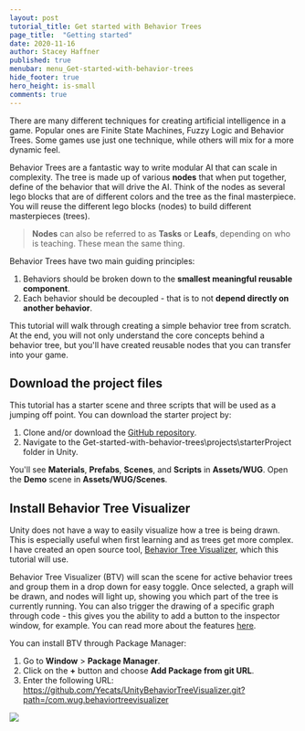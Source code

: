 ```yaml
---
layout: post
tutorial_title: Get started with Behavior Trees
page_title:  "Getting started"
date: 2020-11-16
author: Stacey Haffner
published: true
menubar: menu_Get-started-with-behavior-trees
hide_footer: true
hero_height: is-small
comments: true
---
```

There are many different techniques for creating artificial intelligence in a game. Popular ones are Finite State Machines, Fuzzy Logic and Behavior Trees. Some games use just one technique, while others will mix for a more dynamic feel.

Behavior Trees are a fantastic way to write modular AI that can scale in complexity. The tree is made up of various **nodes** that when put together, define of the behavior that will drive the AI. Think of the nodes as several lego blocks that are of different colors and the tree as the final masterpiece. You will reuse the different lego blocks (nodes) to build different masterpieces (trees).

> **Nodes** can also be referred to as **Tasks** or **Leafs**, depending on who is teaching. These mean the same thing.

Behavior Trees have two main guiding principles:

1. Behaviors should be broken down to the **smallest meaningful reusable component**.
2. Each behavior should be decoupled - that is to not **depend directly on another behavior**.

This tutorial will walk through creating a simple behavior tree from scratch. At the end, you will not only understand the core concepts behind a behavior tree, but you'll have created reusable nodes that you can transfer into your game.

## Download the project files
This tutorial has a starter scene and three scripts that will be used as a jumping off point. You can download the starter project by:

1. Clone and/or download the [GitHub repository](https://github.com/Yecats/GameDevTutorials).
2. Navigate to the Get-started-with-behavior-trees\projects\starterProject folder in Unity.

You'll see **Materials**, **Prefabs**, **Scenes**, and **Scripts** in **Assets/WUG**. Open the **Demo** scene in **Assets/WUG/Scenes**.

## Install Behavior Tree Visualizer
Unity does not have a way to easily visualize how a tree is being drawn. This is especially useful when first learning and as trees get more complex. I have created an open source tool, [Behavior Tree Visualizer](https://github.com/Yecats/UnityBehaviorTreeVisualizer), which this tutorial will use.

Behavior Tree Visualizer (BTV) will scan the scene for active behavior trees and group them in a drop down for easy toggle. Once selected, a graph will be drawn, and nodes will light up, showing you which part of the tree is currently running. You can also trigger the drawing of a specific graph through code - this gives you the ability to add a button to the inspector window, for example. You can read more about the features [here](https://github.com/Yecats/UnityBehaviorTreeVisualizer).

You can install BTV through Package Manager:

1. Go to **Window** > **Package Manager**.
2. Click on the **+** button and choose **Add Package from git URL**.
3. Enter the following URL: https://github.com/Yecats/UnityBehaviorTreeVisualizer.git?path=/com.wug.behaviortreevisualizer

![]({{page.dir}}/images/packageManager.gif)


